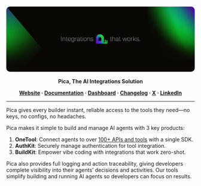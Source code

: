 <p align="center">
  <a href="https://picaos.com">
    <img alt="Pica Logo" src="./images/banner.png" style="border-radius: 10px;">
  </a>
</p>

<p align="center"><b>Pica, The AI Integrations Solution</b></p>

<p align="center">
  <b>
    <a href="https://www.picaos.com/">Website</a>
    ·
    <a href="https://docs.picaos.com">Documentation</a>
    ·
    <a href="https://app.picaos.com">Dashboard</a>
    ·
    <a href="https://docs.picaos.com/changelog">Changelog</a>
    ·
    <a href="https://x.com/picahq">X</a>
    ·
    <a href="https://www.linkedin.com/company/picahq">LinkedIn</a>
  </b>
</p>

---

Pica gives every builder instant, reliable access to the tools they need—no keys, no configs, no headaches.

Pica makes it simple to build and manage AI agents with 3 key products:
1. **OneTool**: Connect agents to over [100+ APIs and tools](https://app.picaos.com/tools) with a single SDK.
2. **AuthKit**: Securely manage authentication for tool integration.
3. **BuildKit**: Empower vibe coding with integrations that work zero-shot.

Pica also provides full logging and action traceability, giving developers complete visibility into their agents’ decisions and activities. Our tools simplify building and running AI agents so developers can focus on results.
